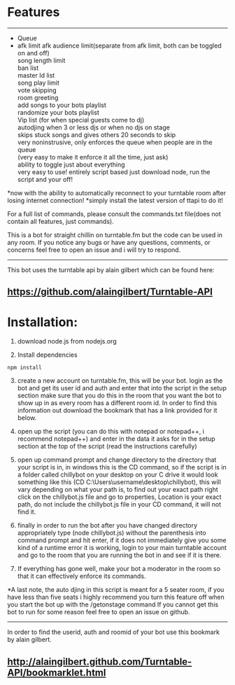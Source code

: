 # Features
---------------
* Queue
* afk limit
afk audience limit(separate from afk limit, both can be toggled on and off)\
song length limit\
ban list\
master Id list\
song play limit\
vote skipping\
room greeting\
add songs to your bots playlist\
randomize your bots playlist\
Vip list (for when special guests come to dj)\
autodjing when 3 or less djs or when no djs on stage\
skips stuck songs and gives others 20 seconds to skip\
very noninstrusive, only enforces the queue when people are in the queue\
(very easy to make it enforce it all the time, just ask)\
ability to toggle just about everything\
very easy to use! entirely script based just download node, run the script and your off!

*now with the ability to automatically reconnect to your turntable room after losing internet connection!
*simply install the latest version of ttapi to do it!

For a full list of commands, please consult the commands.txt file(does not contain all features, just commands).


This is a bot for straight chillin on turntable.fm but the code can be used in any room.
If you notice any bugs or have any questions, comments, or concerns feel free to open an issue
and i will try to respond.

-----------------------------------------------------------------------------------
This bot uses the turntable api by alain gilbert which can be found here:

https://github.com/alaingilbert/Turntable-API
------------------------------------------------------------------------------------

# Installation:
1. download node.js from nodejs.org

2. Install dependencies

```
npm install
```

3. create a new account on turntable.fm, this will be your bot. login as the bot and get its user id and auth and enter that into the script in the setup section
   make sure that you do this in the room that you want the bot to show up in as every room has a different room id. In order to find this information out download
   the bookmark that has a link provided for it below.

4. open up the script (you can do this with notepad or notepad++, i recommend notepad++) and enter in the data it asks for in the setup section at the top of the script (read the instructions carefully)

5. open up command prompt and change directory to the directory that your script is in, in windows this is the CD command, so if the script is in a folder called chillybot on your desktop on your C drive
   it would look something like this (CD C:\Users\username\desktop\chillybot), this will vary depending on what your path is, to find out your exact path right click on the chillybot.js file and go to
   properties, Location is your exact path, do not include the chillybot.js file in your CD command, it will not find it.

6. finally in order to run the bot after you have changed directory appropriately type (node chillybot.js) without the parenthesis into command prompt and hit enter, if it does not immediately give
   you some kind of a runtime error it is working, login to your main turntable account and go to the room that you are running the bot in and see if it is there.

7. If everything has gone well, make your bot a moderator in the room so that it can effectively enforce its commands.

  *A last note, the auto djing in this script is meant for a 5 seater room, if you have less than five seats i highly recommend you turn this feature off when you start the bot up with the /getonstage command
   If you cannot get this bot to run for some reason feel free to open an issue on github.

--------------------------------------------------------------------------------------
In order to find the userid, auth and roomid of your bot use this bookmark by alain gilbert.

http://alaingilbert.github.com/Turntable-API/bookmarklet.html
--------------------------------------------------------------------------------------
